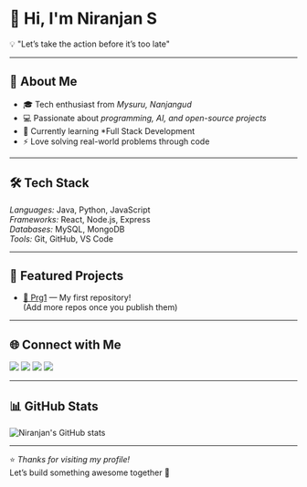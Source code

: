 # 👋 Hi, I'm Niranjan S  

💡 "Let’s take the action before it’s too late"  

---

## 🚀 About Me
- 🎓 Tech enthusiast from *Mysuru, Nanjangud*  
- 💻 Passionate about *programming, AI, and open-source projects*  
- 🌱 Currently learning *Full Stack Development   
- ⚡ Love solving real-world problems through code  

---

## 🛠 Tech Stack
*Languages:* Java, Python, JavaScript  
*Frameworks:* React, Node.js, Express  
*Databases:* MySQL, MongoDB  
*Tools:* Git, GitHub, VS Code  

---

## 📂 Featured Projects
- [🔗 Prg1](https://github.com/Niranjan53/Prg1) — My first repository!  
(Add more repos once you publish them)

---

## 🌐 Connect with Me
<p align="left">
  <a href="https://www.linkedin.com/in/niranjan-s-603405304" target="_blank"><img src="https://img.shields.io/badge/LinkedIn-blue?logo=linkedin&logoColor=white" /></a>
  <a href="https://twitter.com/niranjan_s" target="_blank"><img src="https://img.shields.io/badge/Twitter-black?logo=x&logoColor=white" /></a>
  <a href="https://www.instagram.com/niranjan.codes/" target="_blank"><img src="https://img.shields.io/badge/Instagram-purple?logo=instagram&logoColor=white" /></a>
  <a href="https://www.youtube.com/@niranjantech" target="_blank"><img src="https://img.shields.io/badge/YouTube-red?logo=youtube&logoColor=white" /></a>
</p>

---

## 📊 GitHub Stats
![Niranjan's GitHub stats](https://github-readme-stats.vercel.app/api?username=Niranjan53&show_icons=true&theme=tokyonight)

---

⭐ *Thanks for visiting my profile!*  
Let’s build something awesome together 🚀
